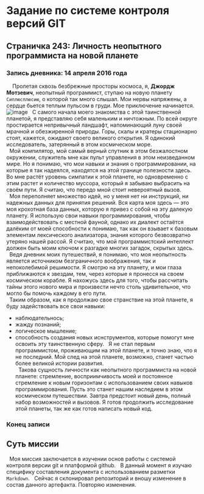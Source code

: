 # Задание по системе контроля версий GIT
## Страничка 243: Личность неопытного программиста на новой планете

### Запись дневника: 14 апреля 2016 года

&nbsp; &nbsp; Пролетая сквозь безбрежные просторы космоса, я, **Джордж Мотзевич**, неопытный программист, ступаю на новую планету `Сиплюсплюсию`, о которой так много слышал. Мои нервы напряжены, а сердце бьется теплым пульсом в груди. Мое приключение начинается.  
![image](https://github.com/amacomm/my-git-repo/assets/73022368/607fbe0a-4060-434c-8fd4-f998c1e5aaee)
&nbsp; С самого начала моего знакомства с этой таинственной планетой, я представляю себя маленьким и ничтожным. По всей округе простирается непривычный ландшафт, напоминающий луну своей мрачной и обезжиренной природы. Горы, скалы и кратеры стационарно стоят, кажется, ожидают своего великого открытия. Я одинокий исследователь, затерянный в этом космическом море.  
&nbsp; Мой компилятор, мой самый верный спутник в этом безжалостном окружении, служитель мне как пульт управления в этом неизведанном мире. Но я понимаю, что мои навыки и знания о программировании, на которые я так надеялся, находятся на этой границе полезности здесь. Во мне растёт уровень симпатии к этой планете, но одновременно с этим растет и количество муссора, который я забываю выбрасить на своём пути. Я считаю, что передо мной стоит невероятный вызов.  
&nbsp; Моя переполняет множество идей, но у меня нет ни инструкций, ни надежных данных для принятия решений. Вся карта моя здесь — это моя крохотная база данных, которую я привез с собой на эту далекую планету. Я использую свои навыки программирования, чтобы взаимодействовать с местной фауной, однако их диалект остаётся далёким от моей способности к понимаю, так как он взывает к базовым элементам лексического анализатора, знания которого безвозвратно утеряно нашей рассой. Я считаю, что мой программистский интеллект должен быть моим ключом к разгадке многих загадок, скрытых здесь.  
&nbsp; Ведя дневник моих путешествий, я понимаю, что моя неопытность является источником безграничного воображения, так и непоколебимой решимости. Я смотрю на эту планету, и мои глаза приближаются к звездам, тем, через которые я пронесся на своем космическом корабле. Я нахожусь здесь для того, чтобы рассчитать тайны этого нового мира и произвести нечто столь удивительное, что могло бы помочь каждому в его пути.  
&nbsp; Таким образом, как я продолжаю свое странствие на этой планете, я буду задействовать все свои навыки:  
- наблюдательнось;
- жажду познаний;
- логическое мышление;
- способность создания новых иснструментов, которые помогут мне освоить эту таинственную сферу.
&nbsp; Я не стал первым программистом, проживающим на этой планете, и точно знаю, что я не последний. Мой след на этой планете, возможно, станет частью более великой истории развития.  
&nbsp; Такова сущность личности как неопытного программиста на новой планете: стремление, восприимчивость моей и постоянное стремление к новым горизонтам с использованием своих навыков программирования. Пусть это станет нашим наследием в этом космическом путешествии. Завтра предстоит новый день, полный набор возможностей и вызовов. Я готов продолжить исследование этой планеты, так же как готов написать новый код.

### Конец записи
## Суть миссии
&nbsp; Моя миссия заключается в изучении основ работы с системой контроля версии git и платформой github.
&nbsp; В данный момент я изучаю специфику составления документа с использованием разметки `Markdown`.
&nbsp; Сейчас я склонировал репозиторий и вношу изменение в состав данного артефакта. Повторяю изменения.
